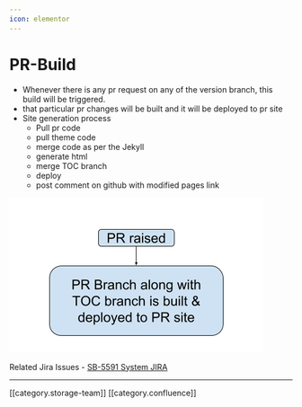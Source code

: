 ```yaml
---
icon: elementor
---
```


# PR-Build

* Whenever there is any pr request on any of the version branch, this build will be triggered.
* that particular pr changes will be built and it will be deployed to pr site
* Site generation process
  * Pull pr code
  * pull theme code
  * merge code as per the Jekyll
  * generate html
  * merge TOC branch
  * deploy
  * post comment on github with modified pages link

![](../../../../../.gitbook/assets/PR.png)

Related Jira Issues - [SB-5591 System JIRA](https://browse/SB-5591)

***

\[\[category.storage-team]] \[\[category.confluence]]
